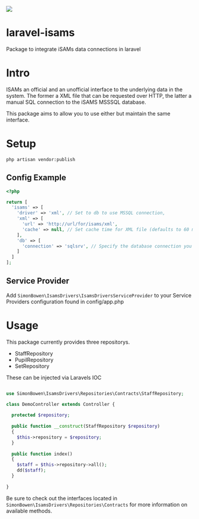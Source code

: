 <a href="https://travis-ci.org/simonbowen/laravel-isams"><img src="https://travis-ci.org/simonbowen/laravel-isams.svg?branch=master" /></a>

# laravel-isams
Package to integrate iSAMs data connections in laravel

# Intro
ISAMs an official and an unofficial interface to the underlying data in the system. The former a XML file that can be 
requested over HTTP, the latter a manual SQL connection to the iSAMS MSSSQL database.

This package aims to allow you to use either but maintain the same interface.

# Setup

```php artisan vendor:publish```

## Config Example

```php
<?php

return [
  'isams' => [
    'driver' => 'xml', // Set to db to use MSSQL connection,
    'xml' => [
      'url' => 'http://url/for/isams/xml',
      'cache' => null, // Set cache time for XML file (defaults to 60 minutes)
    ],
    'db' => [
      'connection' => 'sqlsrv', // Specify the database connection you wish to use from the database.php config file
    ]
  ]
];
```

## Service Provider
Add ```SimonBowen\IsamsDrivers\IsamsDriversServiceProvider``` to your Service Providers configuration found in config/app.php

# Usage
This package currently provides three repositorys.

* StaffRepository
* PupilRepository
* SetRepository

These can be injected via Laravels IOC

```php

use SimonBowen\IsamsDrivers\Repositories\Contracts\StaffRepository;

class DemoController extends Controller {
  
  protected $repository;
  
  public function __construct(StaffRepository $repository)
  {
    $this->repository = $repository;
  }
  
  public function index()
  {
    $staff = $this->repository->all();
    dd($staff);
  }
  
}
```

Be sure to check out the interfaces located in ```SimonBowen\IsamsDrivers\Repositories\Contracts``` for more information on available methods.



